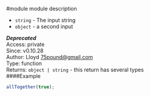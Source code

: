#module
module description


 -  `string` - The input string
 -  `object` - a second input

***Deprecated***  
Access: private  
Since: v0.10.28  
Author: Lloyd <75pound@gmail.com>  
Type: function  
Returns: `object | string` - this return has several types  
####Example
```js
allTogether(true);
```
